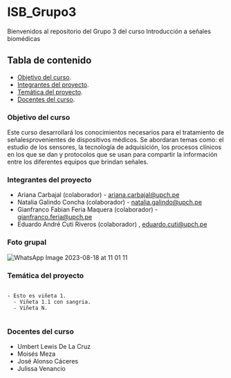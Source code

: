 # ISB_Grupo3
Bienvenidos al repositorio  del Grupo 3 del curso Introducción a señales biomédicas


## Tabla de contenido


- [Objetivo del curso](#Objetivo_del_curso).
- [Integrantes del proyecto](#Integrantes_del_proyecto).
- [Temática del proyecto](#Temática_del_proyecto).
- [Docentes del curso](#Docentes_del_curso).


### Objetivo del curso

Este curso desarrollará los conocimientos necesarios para el tratamiento de señalesprovenientes de dispositivos médicos. Se abordaran temas como: el estudio de los sensores, la tecnología de adquisición, los procesos clínicos en los que se dan y protocolos que se usan para compartir la información entre los diferentes equipos que brindan señales.

### Integrantes del proyecto

- Ariana Carbajal (colaborador) - ariana.carbajal@upch.pe 
- Natalia Galindo Concha (colaborador) - natalia.galindo@upch.pe 
- Gianfranco Fabian Feria Maquera (colaborador) - gianfranco.feria@upch.pe 
- Eduardo André Cuti Riveros (colaborador) ,  eduardo.cuti@upch.pe 

### Foto grupal
![WhatsApp Image 2023-08-18 at 11 01 11](https://github.com/arianacarbajal/ISB_Grupo3/assets/43280063/72c7ea97-672b-4abe-af04-a6af517c1542)

### Temática del proyecto

```plain

- Esto es viñeta 1.
  - Viñeta 1.1 con sangria.
  - Viñeta N.
  
```

### Docentes del curso
- Umbert Lewis De La Cruz
- Moisés Meza
- José Alonso Cáceres
- Julissa Venancio


